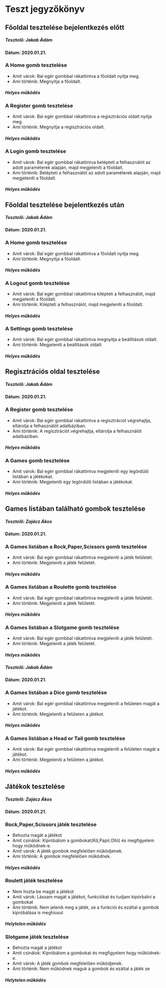 # Teszt jegyzőkönyv

## Főoldal tesztelése bejelentkezés előtt
##### Tesztelő: Jakab Ádám
#### Dátum: 2020.01.21.

### A Home gomb tesztelése
- Amit várok:
  Bal egér gombbal rákattintva a főoldalt nyitja meg.
- Ami történik:
  Megnyitja a főoldalt.
##### Helyes működés

### A Register gomb tesztelése
- Amit várok:
  Bal egér gombbal rákattintva a regisztrációs oldalt nyitja meg.
- Ami történik:
  Megnyitja a regisztrációs oldalt.
##### Helyes működés

### A Login gomb tesztelése
- Amit várok:
  Bal egér gombbal rákattintva belépteti a felhasználót az adott paraméterek alapján, majd megjeleníti a főoldalt.
- Ami történik:
  Belépteti a felhasználót az adott paraméterek alapján, majd megjeleníti a főoldalt.
##### Helyes működés

## Főoldal tesztelése bejelentkezés után
##### Tesztelő: Jakab Ádám
#### Dátum: 2020.01.21.

### A Home gomb tesztelése
- Amit várok:
  Bal egér gombbal rákattintva a főoldalt nyitja meg.
- Ami történik:
  Megnyitja a főoldalt.
##### Helyes működés

### A Logout gomb tesztelése
- Amit várok:
  Bal egér gombbal rákattintva kilépteti a felhasználót, majd megjeleníti a főoldalt.
- Ami történik:
  Kilépteti a felhasználót, majd megjeleníti a főoldalt.
##### Helyes működés

### A Settings gomb tesztelése
- Amit várok:
  Bal egér gombbal rákattintva megnyitja a beállítások oldalt.
- Ami történik:
  Megjeleníti a beállítások oldalt.
##### Helyes működés

## Regisztrációs oldal tesztelése 
##### Tesztelő: Jakab Ádám
#### Dátum: 2020.01.21.

### A Register gomb tesztelése
- Amit várok:
  Bal egér gombbal rákattintva a regisztrációt végrehajtja, eltárolja a felhasználót adatbáziban.
- Ami történik:
  A regisztrációt végrehajtja, eltárolja a felhasználót adatbáziban.
##### Helyes működés

### A Games gomb tesztelése
- Amit várok:
  Bal egér gombbal rákattintva megjeleníti egy legördülő listában a játékokat.
- Ami történik:
  Megjeleníti egy legördülő listában a játékokat.
##### Helyes működés

## Games listában található gombok tesztelése

##### Tesztelő: Zajácz Ákos

#### Dátum: 2020.01.21.

### A Games listában a Rock,Paper,Scissors gomb tesztelése

- Amit várok:
  Bal egér gombbal rákattintva megjeleníti a játék felületét.
- Ami történik:
  Megjeleníti a játék felületét.
##### Helyes működés

### A Games listában a Roulette gomb tesztelése

- Amit várok:
  Bal egér gombbal rákattintva megjeleníti a játék felületét.
- Ami történik:
  Megjeleníti a játék felületét.
##### Helyes működés

### A Games listában a Slotgame gomb tesztelése
- Amit várok:
  Bal egér gombbal rákattintva megjeleníti a játék felületét.
- Ami történik:
  Megjeleníti a játék felületét.
##### Helyes működés

##### Tesztelő: Jakab Ádám
#### Dátum: 2020.01.21.

### A Games listában a Dice gomb tesztelése
- Amit várok:
  Bal egér gombbal rákattintva megjeleníti a felületen magát a játékot.
- Ami történik:
  Megjeleníti a felületen a játékot.
##### Helyes működés

### A Games listában a Head or Tail gomb tesztelése
- Amit várok:
  Bal egér gombbal rákattintva megjeleníti a felületen magát a játékot.
- Ami történik:
  Megjeleníti a felületen a játékot.
##### Helyes működés

## Játékok tesztelése

##### Tesztelő: Zajácz Ákos

#### Dátum: 2020.01.21.

### Rock,Paper,Scissors játék tesztelése
- Behozta magát a játékot
- Amit csinálok:
  Kipróbálom a gombokat(Kő,Papír,Olló) és megfigyelem hogy működnek-e.
- Amit várok:
  A játék gombok megfelelően működjenek.
- Ami történik:
  A gombok megfelelően működnek.
##### Helyes működés

### Roulett játék tesztelése
- Nem hozta be magát a játékot
- Amit várok:
  Lássam magát a játékot, funkciókat és tudjam kipórbálni a gombokat
- Ami történik:
  Nem jelenik meg a játék, se a funkciói és ezáltal a gombok kipróbálása is meghiusul
##### Helytelen működés

### Slotgame játék tesztelése
- Behozta magát a játékot
- Amit csinálok:
  Kipróbálom a gombokat és megfigyelem hogy működnek-e.
- Amit várok:
  A játék gombok megfelelően működjenek.
- Ami történik:
  Nem működnek maguk a gombok és ezáltal a játék se
##### Helytelen működés
